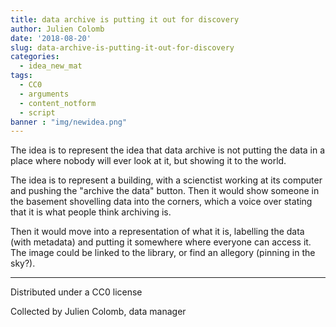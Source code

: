 ```yaml
---
title: data archive is putting it out for discovery
author: Julien Colomb
date: '2018-08-20'
slug: data-archive-is-putting-it-out-for-discovery
categories:
  - idea_new_mat
tags:
  - CC0
  - arguments
  - content_notform
  - script
banner : "img/newidea.png"  
---
```


The idea is to represent the idea that data archive is not putting the data in a place where nobody will ever look at it, but showing it to the world.

The idea is to represent a building, with a scienctist working at its computer and pushing the "archive the data" button. Then it would show someone in the basement shovelling data into the corners, which a voice over stating that it is what people think archiving is.

Then it would move into a representation of what it is, labelling the data (with metadata) and putting it somewhere where everyone can access it. The image could be linked to the library, or find an allegory (pinning in the sky?).



---
Distributed under a CC0 license

Collected by Julien Colomb,
data manager

